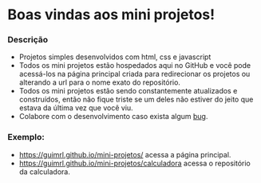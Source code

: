 # Boas vindas aos mini projetos!

### Descrição

- Projetos simples desenvolvidos com html, css e javascript
- Todos os mini projetos estão hospedados aqui no GitHub e você pode acessá-los
na página principal criada para redirecionar os projetos ou alterando a url para
o nome exato do repositório.
- Todos os mini projetos estão sendo constantemente atualizados e construídos,
então não fique triste se um deles não estiver do jeito que estava da última vez
que você viu.
- Colabore com o desenvolvimento caso exista algum [bug](https://github.com/Guimrl/mini-projetos/issues/new).

### Exemplo:
- https://guimrl.github.io/mini-projetos/ acessa a página principal.
- https://guimrl.github.io/mini-projetos/calculadora acessa o repositório da calculadora.